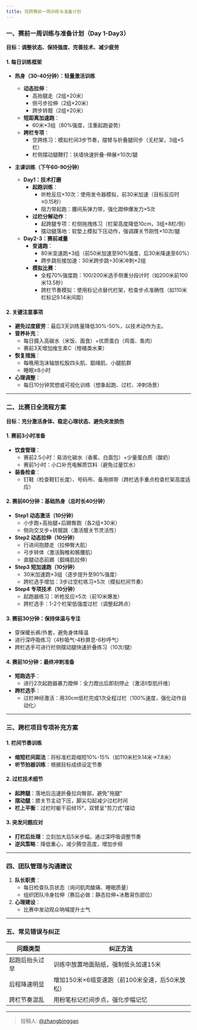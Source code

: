 ```yaml
---
title: 短跨赛前一周训练与准备计划
---
```


### **一、赛前一周训练与准备计划（Day 1-Day3）**  
**目标：调整状态、保持强度、完善技术、减少疲劳**  

#### **1. 每日训练框架**  
- **热身（30-40分钟）：轻量激活训练**  
  - **动态拉伸**：  
    - 高抬腿走（2组×20米）  
    - 侧弓步拉伸（2组×20米）  
    - 跨步转髋（2组×20米）  
  - **短距离加速跑**：  
    - 60米×3组（80%强度，注重起跑姿势）  
  - **跨栏专项**：  
    - 空跨练习：模拟栏间3步节奏，摆臂与折叠腿同步（无栏架，3组×5栏）  
    - 栏侧摆动腿鞭打：扶墙快速折叠-伸展×10次/腿  

- **主课训练（下午60-90分钟）**  
  - **Day1：技术打磨**  
    - **起跑训练**：  
      - 听枪反应×10次：使用发令器模拟，前30米加速（目标反应时≤0.15秒）  
      - 阻力带起跑：腰间系弹力带，强化蹬伸爆发力×5次  
    - **过栏分解动作**：  
      - 起跨腿专项：栏侧拖拽练习（栏架高度降低10cm，3组×8栏/侧）  
      - 摆动腿落地：软垫上模拟下压动作，强调踝关节刚性×10次/腿  
  - **Day2-3：赛前减量**  
    - **变速跑**：  
      - 80米变速跑×3组（前50米加速至90%强度，后30米降速至60%）  
      - 跨步跳衔接加速：30米跨步跳+30米冲刺×2组  
    - **模拟比赛**：  
      - 全程70%强度跑：100/200米选手侧重分段计时（如200米前100米13.5秒）  
      - 跨栏节奏模拟：使用标记点替代栏架，检查步点准确性（如110米栏标记9.14米间距）  

#### **2. 关键注意事项**  
- **避免过度疲劳**：最后3天训练量降低30%-50%，以技术动作为主。  
- **营养补充**：  
  - 每日摄入高碳水（米饭、面食）+优质蛋白（鸡蛋、鱼肉）  
  - 赛前3天增加维生素C（柑橘类水果）  
- **恢复措施**：  
  - 每晚用泡沫轴放松股四头肌、腘绳肌、小腿肌群  
  - 睡眠≥8小时  
- **心理调整**：  
  - 每日10分钟冥想或可视化训练（想象起跑、过栏、冲刺场景）  

---

### **二、比赛日全流程方案**  
**目标：充分激活身体、稳定心理状态、避免突发损伤**  

#### **1. 赛前3小时准备**  
- **饮食管理**：  
  - 赛前2.5小时：易消化碳水（香蕉、白面包）+少量蛋白质（酸奶）  
  - 赛前1小时：小口补充电解质饮料（避免过量饮水）  
- **装备检查**：  
  - 钉鞋（检查鞋钉长度）、号码布、备用绑带（跨栏选手重点检查栏架高度适应）  

#### **2. 赛前60分钟：基础热身（总时长40分钟）**  
- **Step1 动态激活（10分钟）**  
  - 小步跑+高抬腿+后踢臀跑（各2组×30米）  
  - 侧向交叉步+转髋跳（激活髋关节灵活性）  
- **Step2 动态拉伸（10分钟）**  
  - 行进间抱膝走（拉伸臀大肌）  
  - 弓步转体（激活胸椎和髂腰肌）  
  - 直腿动态前踢（腘绳肌拉伸）  
- **Step3 短加速跑（10分钟）**  
  - 30米加速跑×3组（逐步提升至90%强度）  
  - 跨栏选手增加：3步过空栏练习×5次（模拟栏间节奏）  
- **Step4 专项技术（10分钟）**  
  - 起跑器练习：听枪反应×5次（前10米爆发）  
  - 跨栏选手：1-2个栏架低强度过栏（调整起跨点）  

#### **3. 赛前30分钟：保持体温与专注**  
- 穿保暖长裤/外套，避免身体降温  
- 进行深呼吸练习（4秒吸气-4秒屏息-6秒呼气）  
- 跨栏选手可进行栏侧摆动腿快速折叠练习（10次/腿）  

#### **4. 赛前10分钟：最终冲刺准备**  
- **短跑选手**：  
  - 进行2次起跑器暴力蹬伸：全力蹬出后即刻停止（激活Ⅱ型肌纤维）  
- **跨栏选手**：  
  - 过栏神经激活：用30cm低栏完成1次全程过栏（100%速度，强化动作自动化）  

---

### **三、跨栏项目专项补充方案**  
#### **1. 栏间节奏训练**  
- **缩短栏间距法**：将标准栏距缩短10%-15%（如110米栏9.14米→7.8米）  
- **听节拍器训练**：根据目标成绩设定节奏  

#### **2. 过栏技术细节**  
- **起跨腿**：落地后迅速折叠拉向臀部，避免"拖腿"  
- **摆动腿**：膝关节主动下压，脚尖勾起减少过栏时间  
- **栏上平衡**：过栏时躯干前倾15°，双臂呈"剪刀式"摆动  

#### **3. 突发问题应对**  
- **打栏后处理**：立刻加大后5米步幅，通过深呼吸调整节奏  
- **逆风策略**：降低重心，减少腾空高度，增加步频  

---

### **四、团队管理与沟通建议**  
1. **队长职责**：  
   - 每日检查队员状态（询问肌肉酸痛、睡眠质量）  
   - 组织团队冷身拉伸（赛后必做：静态拉伸+冰敷易伤部位）  
2. **心理建设**：  
   - 比赛中发动观众呐喊提升士气  

---

### **五、常见错误与纠正**  
| 问题类型          | 纠正方法                                                                 |  
|-------------------|--------------------------------------------------------------------------|  
| 起跑后抬头过早    | 训练中放置地面贴纸，强制低头加速15米                                     |  
| 后程降速明显      | 增加150米×6组变速跑（前100米全速，后50米放松）                           |  
| 跨栏节奏混乱      | 用粉笔标记栏间步点，强化步幅记忆                                         |

---

> 投稿人: [@zhangbinggan](https://github.com/zhangbinggan)
